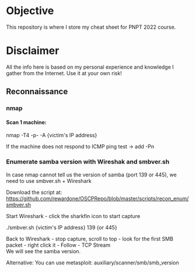 # Objective
This repository is where I store my cheat sheet for PNPT 2022 course.

# Disclaimer
All the info here is based on my personal experience and knowledge I gather from the Internet. Use it at your own risk!

## Reconnaissance

### nmap

#### Scan 1 machine:
nmap -T4 -p- -A {victim's IP address}
  
If the machine does not respond to ICMP ping test -> add -Pn

### Enumerate samba version with Wireshak and smbver.sh
In case nmap cannot tell us the version of samba (port 139 or 445), we need to use smbver.sh + Wireshark  

Download the script at: https://github.com/rewardone/OSCPRepo/blob/master/scripts/recon_enum/smbver.sh  

Start Wireshark - click the sharkfin icon to start capture  

./smbver.sh {victim's IP address} 139 {or 445}  

Back to Wireshark - stop capture, scroll to top - look for the first SMB packet - right click it - Follow - TCP Stream  
We will see the samba version.

Alternative:
You can use metasploit: auxiliary/scanner/smb/smb_version  

